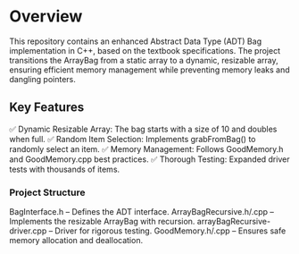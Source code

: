 # Overview
This repository contains an enhanced Abstract Data Type (ADT) Bag implementation in C++, based on the textbook specifications. The project transitions the ArrayBag from a static array to a dynamic, resizable array, ensuring efficient memory management while preventing memory leaks and dangling pointers.

## Key Features
✅ Dynamic Resizable Array: The bag starts with a size of 10 and doubles when full.
✅ Random Item Selection: Implements grabFromBag() to randomly select an item.
✅ Memory Management: Follows GoodMemory.h and GoodMemory.cpp best practices.
✅ Thorough Testing: Expanded driver tests with thousands of items.

### Project Structure
BagInterface.h – Defines the ADT interface.
ArrayBagRecursive.h/.cpp – Implements the resizable ArrayBag with recursion.
arrayBagRecursive-driver.cpp – Driver for rigorous testing.
GoodMemory.h/.cpp – Ensures safe memory allocation and deallocation.

